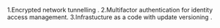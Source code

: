 1.Encrypted network tunnelling .
2.Multifactor authentication for identity access management.
3.Infrastucture as a code with update versioning .
